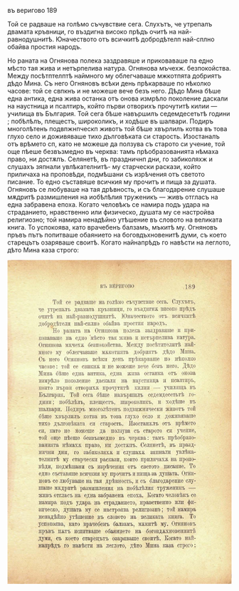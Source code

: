 ﻿въ веригово	189

Той се радваше на голѣмо съчувствие сега. Слухътъ, че утрепалъ двамата кръвници, го въздигна високо прѣдъ очитѣ на най-равнодушнитѣ. Юначеството отъ всичкитѣ добродѣтелп най-сплно обайва простия народъ.

Но раната на Огнянова полека заздравяше и приковаваше па едно мѣсто тая жива и нетърпелива натура. Огнянова мъчехж. безпокойства. Между посѣтптелптѣ наймного му облегчаваше мжкотпята добриятъ дѣдо Мина. Съ него Огняновъ всѣки день прѣкарваше по нѣколко часове: той се свпкнъ и не можеше вече безъ него. Дѣдо Мина бѣше една антика, една жива останка отъ онова измрѣло поколение даскали на наустница и псалтиръ, който първи отворихъ прочутитѣ килии — училища въ България. Той сега бѣше навършилъ седемдесетьтѣ години ; побѣлѣлъ, плещестъ, широколикъ, и ходѣше въ шалвари. Подиръ многолѣтенъ подвпжнпческп животъ той бѣше хвърлилъ котва въ това глухо село и доживяваше тихо дълговѣката си старость. Изостаналъ отъ врѣмето сп, като не можеше да ползува съ старото си учение, той още пѣеше безвъзмедно въ черква: тамъ прѣобразованията нѣмаха право, ни достѫпъ. Селянетѣ, въ праздничнп дни, го забиколяхж и слушахъ зяпнали увлѣкателнитѣ- му старчески раскази, който приличаха на проповѣди, подмѣшани съ изрѣчения отъ светото писание. То едно съставяше всичкия му прочитъ и пища за душата. Огняновъ се любуваше на тая дрѣвность, и съ благодарение слушаше мѫдритѣ размишления на иобѣлѣлия труженикъ — живъ отгласъ на една забравена епоха. Когато человѣкъ се намира подъ удара на страданието, нравственно или физическо, душата му се настройва религиозно; той намира ненадѣйно утѣшение въ словото на великата книга. То успокоява, като врачебенъ балзамъ, мъкитѣ му. Огняновъ пръвъ пътъ попитваше обаянието на боговдъхновенитѣ думи, съ което старецътъ озаряваше своитѣ. Когато найнапрѣдъ го навѣсти на леглото, дѣто Мина каза строго:

![original](../images/214.jpg)

